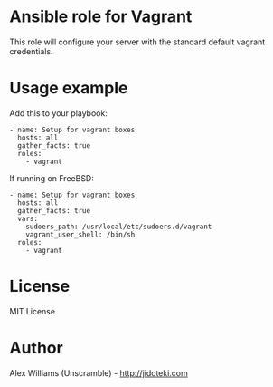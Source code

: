 # Ansible role for Vagrant

This role will configure your server with the standard default vagrant credentials.

# Usage example

Add this to your playbook:

    - name: Setup for vagrant boxes
      hosts: all
      gather_facts: true
      roles:
        - vagrant

If running on FreeBSD:

    - name: Setup for vagrant boxes
      hosts: all
      gather_facts: true
      vars:
        sudoers_path: /usr/local/etc/sudoers.d/vagrant
        vagrant_user_shell: /bin/sh
      roles:
        - vagrant

# License

MIT License

# Author

Alex Williams (Unscramble) - http://jidoteki.com
